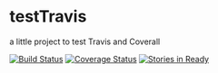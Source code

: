 testTravis
==========

a little project to test Travis and Coverall

[![Build Status](https://travis-ci.org/nharraud/testTravis.png?branch=master)](https://travis-ci.org/nharraud/testTravis?branch=master)
[![Coverage Status](https://coveralls.io/repos/nharraud/testTravis/badge.png?branch=master)](https://coveralls.io/r/nharraud/testTravis?branch=master)
[![Stories in Ready](https://badge.waffle.io/nharraud/testTravis.png?label=ready)](https://waffle.io/nharraud/testTravis)  
